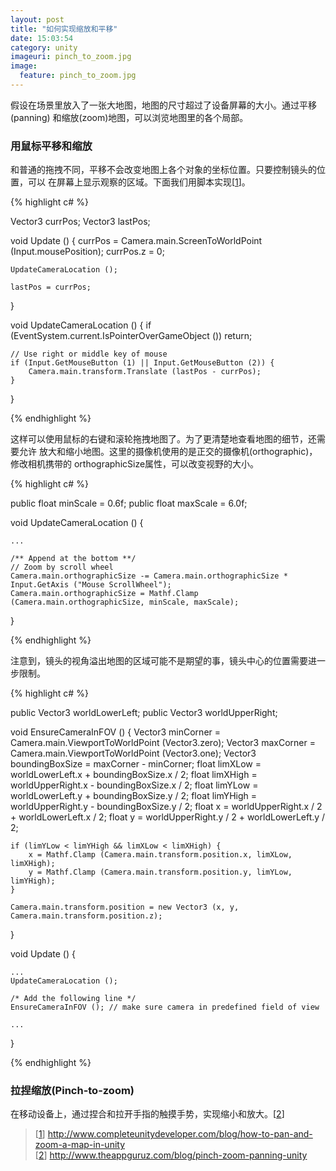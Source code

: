 ```yaml
---
layout: post
title: "如何实现缩放和平移"
date: 15:03:54
category: unity
imageuri: pinch_to_zoom.jpg
image:
  feature: pinch_to_zoom.jpg
---
```


假设在场景里放入了一张大地图，地图的尺寸超过了设备屏幕的大小。通过平移(panning)
和缩放(zoom)地图，可以浏览地图里的各个局部。


### 用鼠标平移和缩放

和普通的拖拽不同，平移不会改变地图上各个对象的坐标位置。只要控制镜头的位置，可以
在屏幕上显示观察的区域。下面我们用脚本实现[[1][ZOOM]]。

<!--more-->

{% highlight c# %}

Vector3 currPos;
Vector3 lastPos;

void Update () {
    currPos = Camera.main.ScreenToWorldPoint (Input.mousePosition);
    currPos.z = 0;

    UpdateCameraLocation ();

    lastPos = currPos;
}

void UpdateCameraLocation () {
    if (EventSystem.current.IsPointerOverGameObject ())
        return;

    // Use right or middle key of mouse
    if (Input.GetMouseButton (1) || Input.GetMouseButton (2)) {
        Camera.main.transform.Translate (lastPos - currPos);
    }
}

{% endhighlight %}

这样可以使用鼠标的右键和滚轮拖拽地图了。为了更清楚地查看地图的细节，还需要允许
放大和缩小地图。这里的摄像机使用的是正交的摄像机(orthographic)，修改相机携带的
orthographicSize属性，可以改变视野的大小。

{% highlight c# %}

public float minScale = 0.6f;
public float maxScale = 6.0f;

void UpdateCameraLocation () {

    ...

    /** Append at the bottom **/
    // Zoom by scroll wheel
    Camera.main.orthographicSize -= Camera.main.orthographicSize * Input.GetAxis ("Mouse ScrollWheel");
    Camera.main.orthographicSize = Mathf.Clamp (Camera.main.orthographicSize, minScale, maxScale);
}

{% endhighlight %}

注意到，镜头的视角溢出地图的区域可能不是期望的事，镜头中心的位置需要进一步限制。

{% highlight c# %}

public Vector3 worldLowerLeft;
public Vector3 worldUpperRight;

void EnsureCameraInFOV () {
    Vector3 minCorner = Camera.main.ViewportToWorldPoint (Vector3.zero);
    Vector3 maxCorner = Camera.main.ViewportToWorldPoint (Vector3.one);
    Vector3 boundingBoxSize = maxCorner - minCorner;
    float limXLow = worldLowerLeft.x + boundingBoxSize.x / 2;
    float limXHigh = worldUpperRight.x - boundingBoxSize.x / 2;
    float limYLow = worldLowerLeft.y + boundingBoxSize.y / 2;
    float limYHigh = worldUpperRight.y - boundingBoxSize.y / 2;
    float x = worldUpperRight.x / 2 + worldLowerLeft.x / 2;
    float y = worldUpperRight.y / 2 + worldLowerLeft.y / 2;

    if (limYLow < limYHigh && limXLow < limXHigh) {
        x = Mathf.Clamp (Camera.main.transform.position.x, limXLow, limXHigh);
        y = Mathf.Clamp (Camera.main.transform.position.y, limYLow, limYHigh);
    }

    Camera.main.transform.position = new Vector3 (x, y, Camera.main.transform.position.z);
}

void Update () {

    ...
    UpdateCameraLocation ();

    /* Add the following line */
    EnsureCameraInFOV (); // make sure camera in predefined field of view

    ...
}

{% endhighlight %}


### 拉捏缩放(Pinch-to-zoom)

在移动设备上，通过捏合和拉开手指的触摸手势，实现缩小和放大。[[2][PINCH-ZOOM]]

> [[1][ZOOM]] http://www.completeunitydeveloper.com/blog/how-to-pan-and-zoom-a-map-in-unity <br>
> [[2][PINCH-ZOOM]] http://www.theappguruz.com/blog/pinch-zoom-panning-unity

[ZOOM]: http://www.completeunitydeveloper.com/blog/how-to-pan-and-zoom-a-map-in-unity
[PINCH-ZOOM]: http://www.theappguruz.com/blog/pinch-zoom-panning-unity
